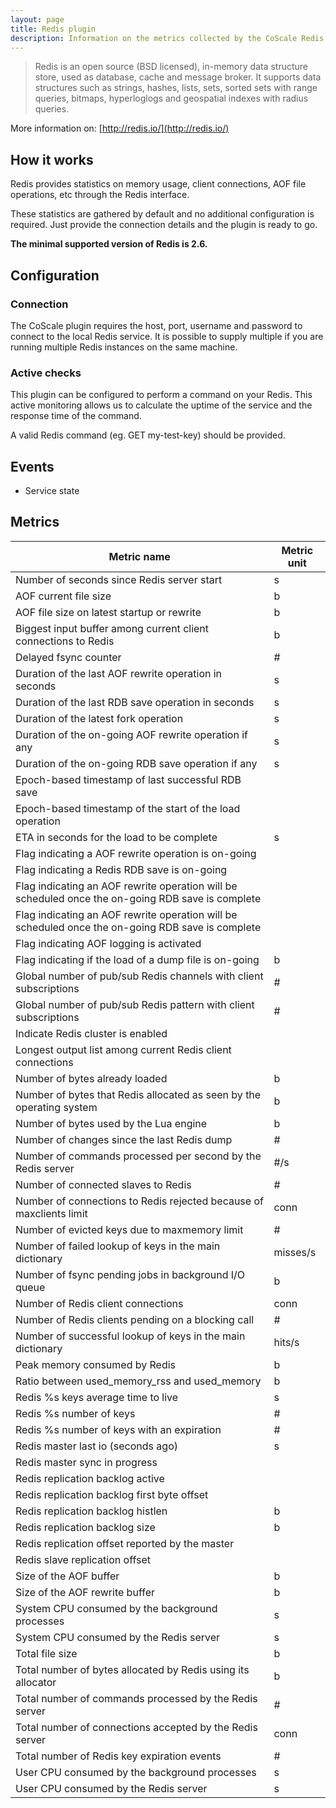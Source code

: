 ```yaml
---
layout: page
title: Redis plugin
description: Information on the metrics collected by the CoScale Redis plugin.
---
```


> Redis is an open source (BSD licensed), in-memory data structure store, used as database, cache and message broker. It supports data structures such as strings, hashes, lists, sets, sorted sets with range queries, bitmaps, hyperloglogs and geospatial indexes with radius queries.

More information on: [http://redis.io/](http://redis.io/)

## How it works

Redis provides statistics on memory usage, client connections, AOF file operations, etc through the Redis interface.

These statistics are gathered by default and no additional configuration is required. Just provide the connection details and the plugin is ready to go.

**The minimal supported version of Redis is 2.6.**

## Configuration

### Connection

The CoScale plugin requires the host, port, username and password to connect to the local Redis service. It is possible to supply multiple if you are running multiple Redis instances on the same machine.

### Active checks

This plugin can be configured to perform a command on your Redis. This active monitoring allows us to calculate the uptime of the service and the response time of the command.

A valid Redis command (eg. GET my-test-key) should be provided.

## Events

* Service state

## Metrics

| Metric name                                                                                       | Metric unit |
|---------------------------------------------------------------------------------------------------|-------------|
| Number of seconds since Redis server start                                                        | s           |
| AOF current file size                                                                             | b           |
| AOF file size on latest startup or rewrite                                                        | b           |
| Biggest input buffer among current client connections to Redis                                    | b           |
| Delayed fsync counter                                                                             | #           |
| Duration of the last AOF rewrite operation in seconds                                             | s           |
| Duration of the last RDB save operation in seconds                                                | s           |
| Duration of the latest fork operation                                                             | s           |
| Duration of the on-going AOF rewrite operation if any                                             | s           |
| Duration of the on-going RDB save operation if any                                                | s           |
| Epoch-based timestamp of last successful RDB save                                                 |             |
| Epoch-based timestamp of the start of the load operation                                          |             |
| ETA in seconds for the load to be complete                                                        | s           |
| Flag indicating a AOF rewrite operation is on-going                                               |             |
| Flag indicating a Redis RDB save is on-going                                                      |             |
| Flag indicating an AOF rewrite operation will be scheduled once the on-going RDB save is complete |             |
| Flag indicating an AOF rewrite operation will be scheduled once the on-going RDB save is complete |             |
| Flag indicating AOF logging is activated                                                          |             |
| Flag indicating if the load of a dump file is on-going                                            | b           |
| Global number of pub/sub Redis channels with client subscriptions                                 | #           |
| Global number of pub/sub Redis pattern with client subscriptions                                  | #           |
| Indicate Redis cluster is enabled                                                                 |             |
| Longest output list among current Redis client connections                                        |             |
| Number of bytes already loaded                                                                    | b           |
| Number of bytes that Redis allocated as seen by the operating system                              | b           |
| Number of bytes used by the Lua engine                                                            | b           |
| Number of changes since the last Redis dump                                                       | #           |
| Number of commands processed per second by the Redis server                                       | #/s         |
| Number of connected slaves to Redis                                                               | #           |
| Number of connections to Redis rejected because of maxclients limit                               | conn        |
| Number of evicted keys due to maxmemory limit                                                     | #           |
| Number of failed lookup of keys in the main dictionary                                            | misses/s    |
| Number of fsync pending jobs in background I/O queue                                              | b           |
| Number of Redis client connections                                                                | conn        |
| Number of Redis clients pending on a blocking call                                                | #           |
| Number of successful lookup of keys in the main dictionary                                        | hits/s      |
| Peak memory consumed by Redis                                                                     | b           |
| Ratio between used_memory_rss and used_memory                                                     | b           |
| Redis %s keys average time to live                                                                | s           |
| Redis %s number of keys                                                                           | #           |
| Redis %s number of keys with an expiration                                                        | #           |
| Redis master last io (seconds ago)                                                                | s           |
| Redis master sync in progress                                                                     |             |
| Redis replication backlog active                                                                  |             |
| Redis replication backlog first byte offset                                                       |             |
| Redis replication backlog histlen                                                                 | b           |
| Redis replication backlog size                                                                    | b           |
| Redis replication offset reported by the master                                                   |             |
| Redis slave replication offset                                                                    |             |
| Size of the AOF buffer                                                                            | b           |
| Size of the AOF rewrite buffer                                                                    | b           |
| System CPU consumed by the background processes                                                   | s           |
| System CPU consumed by the Redis server                                                           | s           |
| Total file size                                                                                   | b           |
| Total number of bytes allocated by Redis using its allocator                                      | b           |
| Total number of commands processed by the Redis server                                            | #           |
| Total number of connections accepted by the Redis server                                          | conn        |
| Total number of Redis key expiration events                                                       | #           |
| User CPU consumed by the background processes                                                     | s           |
| User CPU consumed by the Redis server                                                             | s           |
